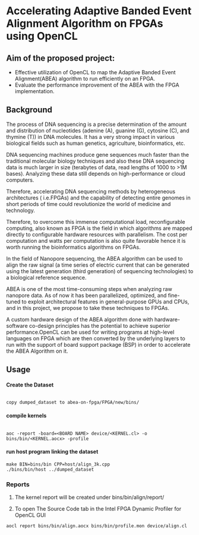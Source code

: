 # Accelerating Adaptive Banded Event Alignment Algorithm on FPGAs using OpenCL

## Aim of the proposed project:
- Effective utilization of OpenCL to map the Adaptive Banded Event Alignment(ABEA) algorithm to run efficiently on an FPGA. 
- Evaluate the performance improvement of the ABEA with the FPGA implementation.

## Background
The process of DNA sequencing is a precise determination of the amount and distribution of nucleotides (adenine (A), guanine (G), cytosine (C), and thymine (T)) in DNA molecules. It has a very strong impact in various biological fields such as human genetics, agriculture, bioinformatics, etc.

DNA sequencing machines produce gene sequences much faster than the traditional molecular biology techniques and also these DNA sequencing data is much larger in size (terabytes of data, read lengths of 1000 to >1M bases).  Analyzing these data still depends on high-performance or cloud computers. 

Therefore, accelerating DNA sequencing methods by heterogeneous architectures ( i.e.FPGAs) and the capability of detecting entire genomes in short periods of time could revolutionize the world of medicine and technology.

Therefore, to overcome this immense computational load, reconfigurable computing, also known as FPGA is the field in which algorithms are mapped directly to configurable hardware resources with parallelism. The cost per computation and watts per computation is also quite favorable hence it is worth running the bioinformatics algorithms on FPGAs.

In the field of Nanopore sequencing, the ABEA algorithm can be used to align the raw signal (a time series of electric current that can be generated using the latest generation (third generation) of sequencing technologies) to a biological reference sequence.

ABEA is one of the most time-consuming steps when analyzing raw nanopore data. As of now it has been parallelized, optimized, and fine-tuned to exploit architectural features in general-purpose GPUs and CPUs, and in this project, we propose to take these techniques to FPGAs.

A custom hardware design of the ABEA algorithm done with hardware-software co-design principles has the potential to achieve superior performance.OpenCL can be used for writing programs at high-level languages on FPGA which are then converted by the underlying layers to run with the support of board support package (BSP) in order to accelerate the ABEA Algorithm on it.

## Usage

#### Create the Dataset
```

copy dumped_dataset to abea-on-fpga/FPGA/new/bins/

```

<!-- #### Compile individual kernel for de5net
```
./scripts/compile_kernel_de5net pre bins/bin
``` -->

#### compile kernels 
```

aoc -report -board=<BOARD NAME> device/<KERNEL.cl> -o bins/bin/<KERNEL.aocx> -profile

```

<!-- #### compile on arria10
```
./scripts/compile_all_kernels_arria10 

``` -->
#### run host program linking the dataset
```
make BIN=bins/bin CPP=host/align_3k.cpp
./bins/bin/host ../dumped_dataset
```

### Reports
1. The kernel report will be created under bins/bin/align/report/ 

2. To open The Source Code tab in the Intel FPGA Dynamic Profiler for OpenCL GUI
```
aocl report bins/bin/align.aocx bins/bin/profile.mon device/align.cl
```